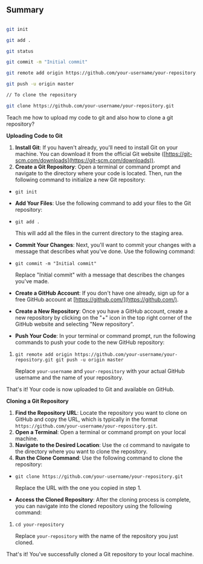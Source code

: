 ## Summary

```bash

git init

git add .

git status

git commit -m "Initial commit"

git remote add origin https://github.com/your-username/your-repository.git

git push -u origin master

// To clone the repository

git clone https://github.com/your-username/your-repository.git

```
Teach me how to upload my code to git and also how to clone a git repository?

**Uploading Code to Git**

1. **Install Git**: If you haven't already, you'll need to install Git on your machine. You can download it from the official Git website ([https://git-scm.com/downloads](https://git-scm.com/downloads)).
2. **Create a Git Repository**: Open a terminal or command prompt and navigate to the directory where your code is located. Then, run the following command to initialize a new Git repository:
    

- `git init`
    
- **Add Your Files**: Use the following command to add your files to the Git repository:
    
- `git add .`
    
    This will add all the files in the current directory to the staging area.
- **Commit Your Changes**: Next, you'll want to commit your changes with a message that describes what you've done. Use the following command:
    
- `git commit -m "Initial commit"`
    
    Replace "Initial commit" with a message that describes the changes you've made.
- **Create a GitHub Account**: If you don't have one already, sign up for a free GitHub account at [https://github.com/](https://github.com/).
- **Create a New Repository**: Once you have a GitHub account, create a new repository by clicking on the "+" icon in the top right corner of the GitHub website and selecting "New repository".
- **Push Your Code**: In your terminal or command prompt, run the following commands to push your code to the new GitHub repository:
    

1. `git remote add origin https://github.com/your-username/your-repository.git git push -u origin master`
    
    Replace `your-username` and `your-repository` with your actual GitHub username and the name of your repository.

That's it! Your code is now uploaded to Git and available on GitHub.

**Cloning a Git Repository**

1. **Find the Repository URL**: Locate the repository you want to clone on GitHub and copy the URL, which is typically in the format `https://github.com/your-username/your-repository.git`.
2. **Open a Terminal**: Open a terminal or command prompt on your local machine.
3. **Navigate to the Desired Location**: Use the `cd` command to navigate to the directory where you want to clone the repository.
4. **Run the Clone Command**: Use the following command to clone the repository:
    

- `git clone https://github.com/your-username/your-repository.git`
    
    Replace the URL with the one you copied in step 1.
- **Access the Cloned Repository**: After the cloning process is complete, you can navigate into the cloned repository using the following command:
    

1. `cd your-repository`
    
    Replace `your-repository` with the name of the repository you just cloned.

That's it! You've successfully cloned a Git repository to your local machine.

